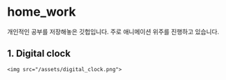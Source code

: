 # home_work

개인적인 공부를 저장해놓은 깃헙입니다. 
주로 애니메이션 위주를 진행하고 있습니다.

## 1. Digital clock
```
<img src="/assets/digital_clock.png">
```
